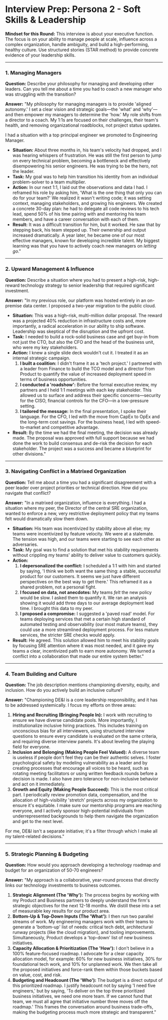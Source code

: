 # Interview Prep: Persona 2 - Soft Skills & Leadership

**Mindset for this Round:** This interview is about your executive function. The focus is on your ability to manage people at scale, influence across a complex organization, handle ambiguity, and build a high-performing, healthy culture. Use structured stories (STAR method) to provide concrete evidence of your leadership skills.

---

### 1. Managing Managers
**Question:** Describe your philosophy for managing and developing other leaders. Can you tell me about a time you had to coach a new manager who was struggling with the transition?

**Answer:**
"My philosophy for managing managers is to provide 'aligned autonomy.' I set a clear vision and strategic goals—the 'what' and 'why'—and then empower my managers to determine the 'how.' My role shifts from a director to a coach. My 1:1s are focused on their challenges, their team's health, and removing organizational roadblocks, not project status updates.

I had a situation with a top principal engineer we promoted to Engineering Manager.
*   **Situation:** About three months in, his team's velocity had dropped, and I was hearing whispers of frustration. He was still the first person to jump on every technical problem, becoming a bottleneck and effectively disempowering his senior engineers. He was trying to be the hero, not the leader.
*   **Task:** My goal was to help him transition his identity from an individual problem-solver to a team multiplier.
*   **Action:** In our next 1:1, I laid out the observations and data I had. I reframed his role by asking him, 'What is the one thing that only you can do for your team?' We realized it wasn't writing code; it was setting context, managing stakeholders, and growing his engineers. We created a concrete 30-day plan: he had to delegate all code reviews to his tech lead, spend 50% of his time pairing with and mentoring his team members, and have a career conversation with each of them.
*   **Result:** It was a difficult transition for him, but it worked. He saw that by stepping back, his team stepped up. Their ownership and output increased dramatically. A year later, he became one of our most effective managers, known for developing incredible talent. My biggest learning was that you have to actively coach new managers on *letting go*."

---

### 2. Upward Management & Influence
**Question:** Describe a situation where you had to present a high-risk, high-reward technology strategy to senior leadership that required significant investment.

**Answer:**
"In my previous role, our platform was hosted entirely in an on-premise data center. I proposed a two-year migration to the public cloud.
*   **Situation:** This was a high-risk, multi-million dollar proposal. The reward was a projected 40% reduction in infrastructure costs and, more importantly, a radical acceleration in our ability to ship software. Leadership was skeptical of the disruption and the upfront cost.
*   **Task:** I needed to build a rock-solid business case and get buy-in from not just the CTO, but also the CFO and the head of the business unit, who were my key stakeholders.
*   **Action:** I knew a single slide deck wouldn't cut it. I treated it as an internal strategic campaign.
    1.  **I built a coalition:** I didn't frame it as a 'tech project.' I partnered with a leader from Finance to build the TCO model and a director from Product to quantify the value of increased deployment speed in terms of business opportunities.
    2.  **I conducted a 'roadshow':** Before the formal executive review, my partners and I held 1:1 meetings with each key stakeholder. This allowed us to surface and address their specific concerns—security for the CISO, financial controls for the CFO—in a low-pressure setting.
    3.  **I tailored the message:** In the final presentation, I spoke their language. For the CFO, I led with the move from CapEx to OpEx and the long-term cost savings. For the business head, I led with speed-to-market and competitive advantage.
*   **Result:** By the time we had the final meeting, the decision was already made. The proposal was approved with full support because we had done the work to build consensus and de-risk the decision for each stakeholder. The project was a success and became a blueprint for other divisions."

---

### 3. Navigating Conflict in a Matrixed Organization
**Question:** Tell me about a time you had a significant disagreement with a peer leader over project priorities or technical direction. How did you navigate that conflict?

**Answer:**
"In a matrixed organization, influence is everything. I had a situation where my peer, the Director of the central SRE organization, wanted to enforce a new, very restrictive deployment policy that my teams felt would dramatically slow them down.
*   **Situation:** His team was incentivized by stability above all else; my teams were incentivized by feature velocity. We were at a stalemate. The tension was high, and our teams were starting to see each other as adversaries.
*   **Task:** My goal was to find a solution that met his stability requirements without crippling my teams' ability to deliver value to customers quickly.
*   **Action:**
    1.  **I depersonalized the conflict:** I scheduled a 1:1 with him and started by saying, 'I think we both want the same thing: a stable, successful product for our customers. It seems we just have different perspectives on the best way to get there.' This reframed it as a shared problem, not a personal fight.
    2.  **I focused on data, not anecdotes:** My teams *felt* the new policy would be slow. I asked them to quantify it. We ran an analysis showing it would add three days to our average deployment lead time. I brought this data to my peer.
    3.  **I proposed a compromise:** I suggested a 'paved road' model. For teams deploying services that met a certain high standard of automated testing and observability (our most mature teams), they could use a more streamlined deployment process. For less mature services, the stricter SRE checks would apply.
*   **Result:** He agreed. This solution allowed him to meet his stability goals by focusing SRE attention where it was most needed, and it gave my teams a clear, incentivized path to earn more autonomy. We turned a conflict into a collaboration that made our entire system better."

---

### 4. Team Building and Culture
**Question:** The job description mentions championing diversity, equity, and inclusion. How do you actively build an inclusive culture?

**Answer:**
"Championing DE&I is a core leadership responsibility, and it has to be addressed systemically. I focus my efforts on three areas:

1.  **Hiring and Recruiting (Bringing People In):** I work with recruiting to ensure we have diverse candidate pools. More importantly, I institutionalize inclusive hiring practices. This includes training on unconscious bias for all interviewers, using structured interview questions to ensure every candidate is evaluated on the same criteria, and requiring diverse interview panels. It's about leveling the playing field for everyone.
2.  **Inclusion and Belonging (Making People Feel Valued):** A diverse team is useless if people don't feel they can be their authentic selves. I foster psychological safety by modeling vulnerability as a leader and by creating processes that encourage all voices to be heard, such as rotating meeting facilitators or using written feedback rounds before a decision is made. I also have zero tolerance for non-inclusive behavior and act on it immediately.
3.  **Growth and Equity (Making People Succeed):** This is the most critical part. I periodically review promotion data, compensation, and the allocation of high-visibility 'stretch' projects across my organization to ensure it's equitable. I make sure our mentorship programs are reaching everyone, and I actively sponsor high-potential individuals from underrepresented backgrounds to help them navigate the organization and get to the next level.

For me, DE&I isn't a separate initiative; it's a filter through which I make all my talent-related decisions."

---

### 5. Strategic Planning & Budgeting
**Question:** How would you approach developing a technology roadmap and budget for an organization of 50-70 engineers?

**Answer:**
"My approach is a collaborative, year-round process that directly links our technology investments to business outcomes.

1.  **Strategic Alignment (The 'Why'):** The process begins by working with my Product and Business partners to deeply understand the firm's strategic objectives for the next 12-18 months. We distill these into a set of measurable key results for our product area.
2.  **Bottom-Up & Top-Down Inputs (The 'What'):** I then run two parallel streams of work. My engineering managers work with their teams to generate a 'bottom-up' list of needs: critical tech debt, architectural runway projects (like the cloud migration), and tooling improvements. Simultaneously, Product develops a 'top-down' list of new business initiatives.
3.  **Capacity Allocation & Prioritization (The 'How'):** I don't believe in a 100% feature-focused roadmap. I advocate for a clear capacity allocation model, for example: 60% for new business initiatives, 30% for foundational tech work, and 10% for unplanned work. We then take all the proposed initiatives and force-rank them within those buckets based on value, cost, and risk.
4.  **Budgeting and Headcount (The 'Who'):** The budget is a direct output of this prioritized roadmap. I justify headcount not by saying 'I need five engineers,' but by saying, 'To deliver on the top three prioritized business initiatives, we need one more team. If we cannot fund that team, we must all agree that initiative number three moves off the roadmap.' This frames the conversation around business trade-offs, making the budgeting process much more strategic and transparent."
